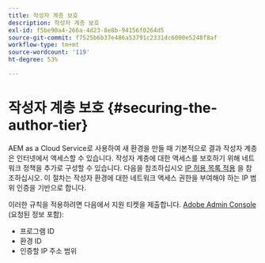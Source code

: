 ```yaml
---
title: 작성자 계층 보호
description: 작성자 계층 보호
exl-id: f5be90a4-266a-4d23-8e8b-94156f0264d5
source-git-commit: f7525b6b37e486a53791c2331dc6000e5248f8af
workflow-type: tm+mt
source-wordcount: '119'
ht-degree: 53%

---
```


# 작성자 계층 보호 {#securing-the-author-tier}

AEM as a Cloud Service로 사용하여 새 환경을 만들 때 기본적으로 결과 작성자 계층은 인터넷에서 액세스할 수 있습니다. 작성자 계층에 대한 액세스를 보호하기 위해 네트워크 정책을 추가로 구성할 수 있습니다. 다음을 참조하십시오 [IP 허용 목록 적용](https://experienceleague.adobe.com/docs/experience-manager-cloud-service/implementing/using-cloud-manager/ip-allow-lists/apply-allow-list.html?lang=en) 을 참조하십시오. 이 절차는 작성자 환경에 대한 네트워크 액세스 권한을 부여해야 하는 IP 범위 인증을 기반으로 합니다.

이러한 규칙을 적용하려면 다음에서 지원 티켓을 제출합니다. [Adobe Admin Console](https://adminconsole.adobe.com/) (요청된 정보 포함):

* 프로그램 ID
* 환경 ID
* 인증할 IP 주소 범위

